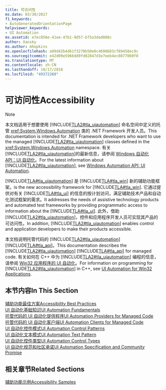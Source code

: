 ```yaml
---
title: 可访问性
ms.date: 03/30/2017
f1_keywords:
- AutoGeneratedOrientationPage
helpviewer_keywords:
- UI Automation
ms.assetid: e7ec856e-41ee-47b1-9d57-b75a3dad088c
author: Xansky
ms.author: mhopkins
ms.openlocfilehash: a99d42b4d61f3270b50e0c4698683cf89458ec9c
ms.sourcegitcommit: e42d09e5966dd9fd02847d3e7eeb4ec0877069f8
ms.translationtype: MT
ms.contentlocale: zh-CN
ms.lasthandoff: 10/17/2018
ms.locfileid: "49372260"
---
```

# <a name="accessibility"></a><span data-ttu-id="fd544-102">可访问性</span><span class="sxs-lookup"><span data-stu-id="fd544-102">Accessibility</span></span>
> [!NOTE]
>  <span data-ttu-id="fd544-103">本文档适用于想要使用 [!INCLUDE[TLA2#tla_uiautomation](../../../includes/tla2sharptla-uiautomation-md.md)] 命名空间中定义的托管 <xref:System.Windows.Automation> 类的 .NET Framework 开发人员。</span><span class="sxs-lookup"><span data-stu-id="fd544-103">This documentation is intended for .NET Framework developers who want to use the managed [!INCLUDE[TLA2#tla_uiautomation](../../../includes/tla2sharptla-uiautomation-md.md)] classes defined in the <xref:System.Windows.Automation> namespace.</span></span> <span data-ttu-id="fd544-104">有关 [!INCLUDE[TLA2#tla_uiautomation](../../../includes/tla2sharptla-uiautomation-md.md)]的最新信息，请参阅 [Windows 自动化 API：UI 自动化](https://go.microsoft.com/fwlink/?LinkID=156746)。</span><span class="sxs-lookup"><span data-stu-id="fd544-104">For the latest information about [!INCLUDE[TLA2#tla_uiautomation](../../../includes/tla2sharptla-uiautomation-md.md)], see [Windows Automation API: UI Automation](https://go.microsoft.com/fwlink/?LinkID=156746).</span></span>  
  
 [!INCLUDE[TLA#tla_uiautomation](../../../includes/tlasharptla-uiautomation-md.md)] <span data-ttu-id="fd544-105">是 [!INCLUDE[TLA#tla_win](../../../includes/tlasharptla-win-md.md)] 新的辅助功能框架。</span><span class="sxs-lookup"><span data-stu-id="fd544-105">is the new accessibility framework for [!INCLUDE[TLA#tla_win](../../../includes/tlasharptla-win-md.md)].</span></span> <span data-ttu-id="fd544-106">它通过提供对有关 [!INCLUDE[TLA#tla_ui](../../../includes/tlasharptla-ui-md.md)] 的信息的按计划访问，满足辅助技术产品和自动化测试框架的需求。</span><span class="sxs-lookup"><span data-stu-id="fd544-106">It addresses the needs of assistive technology products and automated test frameworks by providing programmatic access to information about the [!INCLUDE[TLA#tla_ui](../../../includes/tlasharptla-ui-md.md)].</span></span> <span data-ttu-id="fd544-107">此外，借助 [!INCLUDE[TLA2#tla_uiautomation](../../../includes/tla2sharptla-uiautomation-md.md)]，控件和应用程序开发人员可实现其产品的可访问性。</span><span class="sxs-lookup"><span data-stu-id="fd544-107">In addition, [!INCLUDE[TLA2#tla_uiautomation](../../../includes/tla2sharptla-uiautomation-md.md)] enables control and application developers to make their products accessible.</span></span>  
  
 <span data-ttu-id="fd544-108">本文档说明托管代码的 [!INCLUDE[TLA2#tla_uiautomation](../../../includes/tla2sharptla-uiautomation-md.md)] [!INCLUDE[TLA#tla_api](../../../includes/tlasharptla-api-md.md)]。</span><span class="sxs-lookup"><span data-stu-id="fd544-108">This documentation describes the [!INCLUDE[TLA2#tla_uiautomation](../../../includes/tla2sharptla-uiautomation-md.md)] [!INCLUDE[TLA#tla_api](../../../includes/tlasharptla-api-md.md)] for managed code.</span></span> <span data-ttu-id="fd544-109">有关如何在 C++ 中为 [!INCLUDE[TLA2#tla_uiautomation](../../../includes/tla2sharptla-uiautomation-md.md)] 编程的信息，请参阅 [Win32 应用程序的 UI 自动化](/windows/desktop/winauto/windows-automation-api-portal)。</span><span class="sxs-lookup"><span data-stu-id="fd544-109">For information on programming for [!INCLUDE[TLA2#tla_uiautomation](../../../includes/tla2sharptla-uiautomation-md.md)] in C++, see [UI Automation for Win32 Applications](/windows/desktop/winauto/windows-automation-api-portal).</span></span>  
  
## <a name="in-this-section"></a><span data-ttu-id="fd544-110">本节内容</span><span class="sxs-lookup"><span data-stu-id="fd544-110">In This Section</span></span>  
 [<span data-ttu-id="fd544-111">辅助功能最佳方案</span><span class="sxs-lookup"><span data-stu-id="fd544-111">Accessibility Best Practices</span></span>](../../../docs/framework/ui-automation/accessibility-best-practices.md)  
 [<span data-ttu-id="fd544-112">UI 自动化基础知识</span><span class="sxs-lookup"><span data-stu-id="fd544-112">UI Automation Fundamentals</span></span>](../../../docs/framework/ui-automation/index.md)  
 [<span data-ttu-id="fd544-113">托管代码的 UI 自动化提供程序</span><span class="sxs-lookup"><span data-stu-id="fd544-113">UI Automation Providers for Managed Code</span></span>](../../../docs/framework/ui-automation/ui-automation-providers-for-managed-code.md)  
 [<span data-ttu-id="fd544-114">托管代码的 UI 自动化客户端</span><span class="sxs-lookup"><span data-stu-id="fd544-114">UI Automation Clients for Managed Code</span></span>](../../../docs/framework/ui-automation/ui-automation-clients-for-managed-code.md)  
 [<span data-ttu-id="fd544-115">UI 自动化控件模式</span><span class="sxs-lookup"><span data-stu-id="fd544-115">UI Automation Control Patterns</span></span>](../../../docs/framework/ui-automation/ui-automation-control-patterns.md)  
 [<span data-ttu-id="fd544-116">UI 自动化文本模式</span><span class="sxs-lookup"><span data-stu-id="fd544-116">UI Automation Text Pattern</span></span>](../../../docs/framework/ui-automation/ui-automation-text-pattern.md)  
 [<span data-ttu-id="fd544-117">UI 自动化控件类型</span><span class="sxs-lookup"><span data-stu-id="fd544-117">UI Automation Control Types</span></span>](../../../docs/framework/ui-automation/ui-automation-control-types.md)  
 [<span data-ttu-id="fd544-118">UI 自动化规范和社区承诺</span><span class="sxs-lookup"><span data-stu-id="fd544-118">UI Automation Specification and Community Promise</span></span>](../../../docs/framework/ui-automation/ui-automation-specification-and-community-promise.md)  
  
## <a name="related-sections"></a><span data-ttu-id="fd544-119">相关章节</span><span class="sxs-lookup"><span data-stu-id="fd544-119">Related Sections</span></span>  
 [<span data-ttu-id="fd544-120">辅助功能示例</span><span class="sxs-lookup"><span data-stu-id="fd544-120">Accessibility Samples</span></span>](https://msdn.microsoft.com/library/ms771315.aspx)
